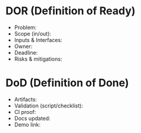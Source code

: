 # DOR (Definition of Ready)
- Problem:
- Scope (in/out):
- Inputs & Interfaces:
- Owner:
- Deadline:
- Risks & mitigations:

# DoD (Definition of Done)
- Artifacts:
- Validation (script/checklist):
- CI proof:
- Docs updated:
- Demo link:
